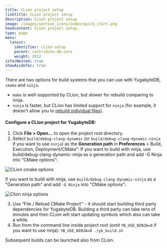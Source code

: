 ```yaml
---
title: CLion project setup
linkTitle: CLion project setup
description: CLion project setup
image: /images/section_icons/index/quick_start.png
headcontent: CLion project setup.
type: page
menu:
  latest:
    identifier: clion-setup
    parent: contribute-db-core
    weight: 2912
isTocNested: true
showAsideToc: true
---
```


There are two options for build systems that you can use with YugabyteDB, `cmake` and `ninja`.

* `make` is well-supported by CLion, but slower for rebuild comparing to ninja.
* `ninja` is faster, but CLion has limited support for `ninja` (for example, it doesn't allow you to [rebuild individual files](https://youtrack.jetbrains.com/issue/CPP-17622)).


#### Configure a CLion project for YugabyteDB:

1. Click **File > Open…** to open the project root directory.
2. Select `build/debug-clang-dynamic` (or `build/debug-clang-dynamic-ninja` if you want to use `ninja`) as the **Generation path** in **Preferences** > Build, Execution, Deployment/CMake”: 
If you want to build with ninja, use build/debug-clang-dynamic-ninja as a generation path and add -G Ninja into “CMake options”:    
    
![CLion cmake options](/images/contribute/clion-cmake-options.png)

If you want to build with ninja, use `build/debug-clang-dynamic-ninja` as a "Generation path" and add `-G Ninja` into "CMake options":

![Clion ninja options](/images/contribute/clion-cmake-options-ninja.png)


3. Use “File / Reload CMake Project'' - it should start building third party dependencies for YugabyteDB. 
Building a third party can take tens of minutes and then CLion will start updating symbols which also can take a while.
4. Run from the command line inside project root (omit `YB_USE_NINJA=0` if you want to use ninja): ```YB_USE_NINJA=0 ./yb_build.sh```

Subsequent builds can be launched also from CLion.

